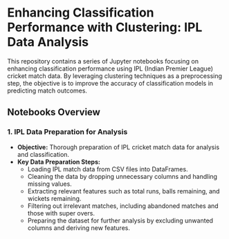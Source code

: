 # Enhancing Classification Performance with Clustering: IPL Data Analysis

This repository contains a series of Jupyter notebooks focusing on enhancing classification performance using IPL (Indian Premier League) cricket match data. By leveraging clustering techniques as a preprocessing step, the objective is to improve the accuracy of classification models in predicting match outcomes.

## Notebooks Overview

### 1. IPL Data Preparation for Analysis
- **Objective:** Thorough preparation of IPL cricket match data for analysis and classification.
- **Key Data Preparation Steps:**
  - Loading IPL match data from CSV files into DataFrames.
  - Cleaning the data by dropping unnecessary columns and handling missing values.
  - Extracting relevant features such as total runs, balls remaining, and wickets remaining.
  - Filtering out irrelevant matches, including abandoned matches and those with super overs.
  - Preparing the dataset for further analysis by excluding unwanted columns and deriving new features.

